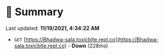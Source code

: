 # 📖 Summary
Last updated: **11/19/2021, 4:34:22 AM**

- `GET` [https://Bhadwa-sala.toxicblte.repl.co](https://Bhadwa-sala.toxicblte.repl.co) - **Down** (228ms)

